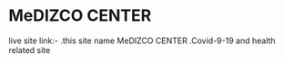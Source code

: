 # MeDIZCO CENTER

live site link:-
.this site name MeDIZCO CENTER
.Covid-9-19 and health related site








